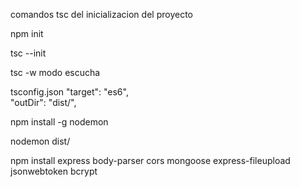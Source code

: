 comandos tsc del inicializacion del proyecto

npm init

tsc --init

tsc -w  modo escucha


tsconfig.json
 "target": "es6",  
 "outDir": "dist/",   



 npm install -g nodemon


 nodemon dist/


 npm install express body-parser cors mongoose express-fileupload jsonwebtoken bcrypt